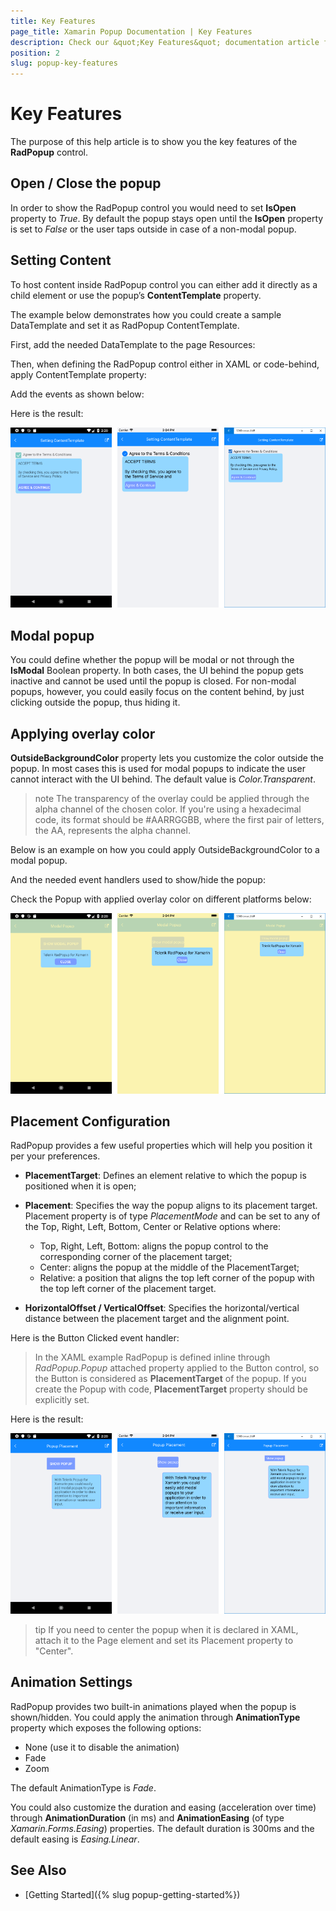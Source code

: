 ```yaml
---
title: Key Features
page_title: Xamarin Popup Documentation | Key Features
description: Check our &quot;Key Features&quot; documentation article for Telerik Popup for Xamarin control.
position: 2
slug: popup-key-features
---
```


# Key Features

The purpose of this help article is to show you the key features of the **RadPopup** control. 

## Open / Close the popup

In order to show the RadPopup control you would need to set **IsOpen** property to *True*. By default the popup stays open until the **IsOpen** property is set to *False* or the user taps outside in case of a non-modal popup.

## Setting Content

To host content inside RadPopup control you can either add it directly as a child element or use the popup’s **ContentTemplate** property.

The example below demonstrates how you could create a sample DataTemplate and set it as RadPopup ContentTemplate.

First, add the needed DataTemplate to the page Resources:

<snippet id='popup-features-contenttemplate-resource' />

Then, when defining the RadPopup control either in XAML or code-behind, apply ContentTemplate property:

<snippet id='popup-features-contenttemplate-xaml' />

Add the events as shown below:

<snippet id='popup-features-contenttemplate-events' />

Here is the result:

![Popup Content Template](images/popup_features_contenttemplate.png)

## Modal popup

You could define whether the popup will be modal or not through the **IsModal** Boolean property. In both cases, the UI behind the popup gets inactive and cannot be used until the popup is closed. For non-modal popups, however, you could easily focus on the content behind, by just clicking outside the popup, thus hiding it.

## Applying overlay color 

**OutsideBackgroundColor** property lets you customize the color outside the popup. In most cases this is used for modal popups to indicate the user cannot interact with the UI behind. The default value is *Color.Transparent*.

>note The transparency of the overlay could be applied through the alpha channel of the chosen color. If you're using a hexadecimal code, its format should be #AARRGGBB, where the first pair of letters, the AA, represents the alpha channel. 

Below is an example on how you could apply OutsideBackgroundColor to a modal popup.

<snippet id='popup-features-modal' />

And the needed event handlers used to show/hide the popup:

<snippet id='popup-features-modal-events' />

Check the Popup with applied overlay color on different platforms below:

![Popup Modal](images/popup_features_modal.png)

## Placement Configuration

RadPopup provides a few useful properties which will help you position it per your preferences.   

* **PlacementTarget**: Defines an element relative to which the popup is positioned when it is open;
* **Placement**: Specifies the way the popup aligns to its placement target. Placement property is of type *PlacementMode* and can be set to any of the Top, Right, Left, Bottom, Center or Relative options where:
	* Top, Right, Left, Bottom: aligns the popup control to the corresponding corner of the placement target;
	* Center: aligns the popup at the middle of the PlacementTarget;
	* Relative: a position that aligns the top left corner of the popup with the top left corner of the placement target.
	
* **HorizontalOffset / VerticalOffset**: Specifies the horizontal/vertical distance between the placement target and the alignment point.  

<snippet id='popup-features-placement' />
<snippet id='popup-features-placement-code' />

Here is the Button Clicked event handler:

<snippet id='popup-features-placement-event' />

> In the XAML example RadPopup is defined inline through *RadPopup.Popup* attached property applied to the Button control, so the Button is considered as **PlacementTarget** of the popup. If you create the Popup with code, **PlacementTarget** property should be explicitly set.

Here is the result:

![Popup Placement](images/popup_features_placement.png)

>tip If you need to center the popup when it is declared in XAML, attach it to the Page element and set its Placement property to "Center".

## Animation Settings

RadPopup provides two built-in animations played when the popup is shown/hidden. You could apply the animation through **AnimationType** property which exposes the following options:

* None (use it to disable the animation)
* Fade
* Zoom

The default AnimationType is _Fade_.

You could also customize the duration and easing (acceleration over time) through **AnimationDuration** (in ms) and **AnimationEasing** (of type *Xamarin.Forms.Easing*) properties. The default duration is 300ms and the default easing is _Easing.Linear_.

## See Also

- [Getting Started]({% slug popup-getting-started%})
